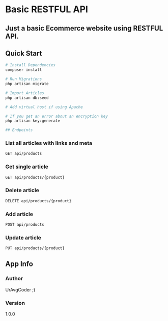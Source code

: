 # Basic RESTFUL API
## Just a basic Ecommerce website using RESTFUL API.

## Quick Start

``` bash
# Install Dependencies
composer install

# Run Migrations
php artisan migrate

# Import Articles
php artisan db:seed

# Add virtual host if using Apache

# If you get an error about an encryption key
php artisan key:generate

## Endpoints
```
### List all articles with links and meta
``` bash
GET api/products
```

### Get single article
``` bash
GET api/products/{product}
```

### Delete article
``` bash
DELETE api/products/{product}
```

### Add article
``` bash
POST api/products
```

### Update article
``` bash
PUT api/products/{product}
```

## App Info

### Author

UrAvgCoder ;)

### Version

1.0.0
